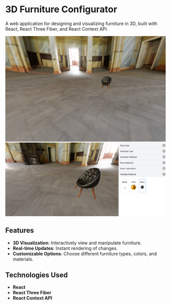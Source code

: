 # 3D Furniture Configurator

A web application for designing and visualizing furniture in 3D, built with React, React Three Fiber, and React Context API.

![alt text](image.png)
![alt text](image-1.png)

## Features

- **3D Visualization**: Interactively view and manipulate furniture.
- **Real-time Updates**: Instant rendering of changes.
- **Customizable Options**: Choose different furniture types, colors, and materials.

## Technologies Used

- **React**
- **React Three Fiber**
- **React Context API**


